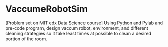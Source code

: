 # VaccumeRobotSim
[Problem set on MIT edx Data Science course] Using Python and Pylab and pre-code program, design vaccum robot, environment, and different cleaning strategies so it take least times at possible to clean a desired portion of the room. 

